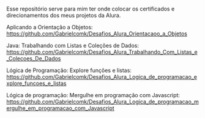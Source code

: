 Esse repositório serve para mim ter onde colocar os certificados e direcionamentos dos meus projetos da Alura.

Aplicando a Orientação a Objetos: https://github.com/Gabrielcomk/Desafios_Alura_Orientacaoo_a_Objetos

Java: Trabalhando com Listas e Coleções de Dados: https://github.com/Gabrielcomk/Desafios_Alura_Trabalhando_Com_Listas_e_Colecoes_De_Dados


Lógica de Programação: Explore funções e listas: https://github.com/Gabrielcomk/Desafios_Alura_Logica_de_programacao_explore_funcoes_e_listas

Lógica de programação: Mergulhe em programação com Javascript: https://github.com/Gabrielcomk/Desafios_Alura_Logica_de_programacao_mergulhe_em_programacao_com_Javascript
